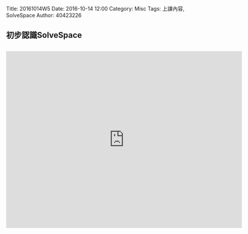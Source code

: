 Title: 20161014W5
Date: 2016-10-14 12:00
Category: Misc
Tags: 上課內容, SolveSpace
Author: 40423226

<h2>初步認識SolveSpace<h2>
<iframe src="https://player.vimeo.com/video/190087085" width="640" height="480" frameborder="0" webkitallowfullscreen mozallowfullscreen allowfullscreen></iframe>